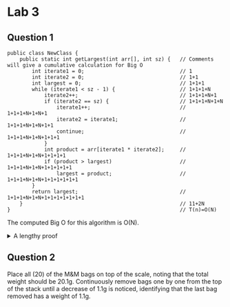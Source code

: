 # Lab 3
## Question 1
```
public class NewClass {
    public static int getLargest(int arr[], int sz) {   // Comments will give a cumulative calculation for Big O
        int iterate1 = 0;                               // 1
        int iterate2 = 0;                               // 1+1
        int largest = 0;                                // 1+1+1
        while (iterate1 < sz - 1) {                     // 1+1+1+N
            iterate2++;                                 // 1+1+1+N+1
            if (iterate2 == sz) {                       // 1+1+1+N+1+N
                iterate1++;                             // 1+1+1+N+1+N+1
                iterate2 = iterate1;                    // 1+1+1+N+1+N+1+1
                continue;                               // 1+1+1+N+1+N+1+1+1
            }
            int product = arr[iterate1 * iterate2];     // 1+1+1+N+1+N+1+1+1+1
            if (product > largest)                      // 1+1+1+N+1+N+1+1+1+1+1
                largest = product;                      // 1+1+1+N+1+N+1+1+1+1+1+1
        }
        return largest;                                 // 1+1+1+N+1+N+1+1+1+1+1+1+1
    }                                                   // 11+2N
}                                                       // T(n)=O(N)
```
The computed Big O for this algorithm is O(N).

<details>
<summary>A lengthy proof</summary>
<br>
arr=[0,1,2]
sz=3

0<2
i2=1
pro=0*1

0<2
i2=2
pro=0*2

0<2
i2=3
3=3
i1=1
i2=1
pro=1*1
larg=1

1<2
i2=2
pro=1*2

1<2
i2=3
3=3
i1=2
i2=2
pro=2*2
larg=4

2<2 // FALSE

return 4
</details>

## Question 2
Place all (20) of the M&M bags on top of the scale, noting that the total weight should be 20.1g. Continuously remove bags one by one from the top of the stack until a decrease of 1.1g is noticed, identifying that the last bag removed has a weight of 1.1g.
